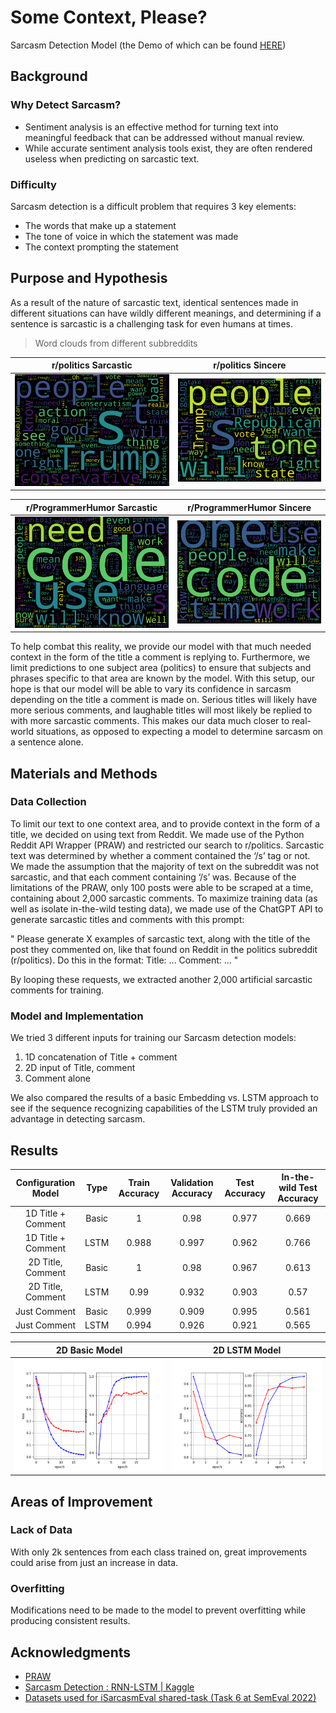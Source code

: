 # Some Context, Please?

Sarcasm Detection Model (the Demo of which can be found [HERE](https://some-context-please.streamlit.app/))

## Background

### Why Detect Sarcasm?

- Sentiment analysis is an effective method for turning text into meaningful feedback that can be addressed without manual review.
- While accurate sentiment analysis tools exist, they are often rendered useless when predicting on sarcastic text.

### Difficulty

Sarcasm detection is a difficult problem that requires 3 key elements:

- The words that make up a statement
- The tone of voice in which the statement was made
- The context prompting the statement

## Purpose and Hypothesis

As a result of the nature of sarcastic text, identical sentences made in different situations can have wildly different meanings, and determining if a sentence is sarcastic is a challenging task for even humans at times.

> Word clouds from different subbreddits

r/politics Sarcastic         |  r/politics Sincere
:---------------------------:|:---------------------------:
![alt text](https://github.com/Kalamojo/Some-Context-Please/blob/main/images/politics_sarcastic.png?raw=true) | ![alt text](https://github.com/Kalamojo/Some-Context-Please/blob/main/images/politics_sincere.png?raw=true)

r/ProgrammerHumor Sarcastic     |  r/ProgrammerHumor Sincere
:------------------------------:|:------------------------------:
![alt text](https://github.com/Kalamojo/Some-Context-Please/blob/main/images/ProgrammerHumor_sarcastic.png?raw=true) | ![alt text](https://github.com/Kalamojo/Some-Context-Please/blob/main/images/ProgrammerHumor_sincere.png?raw=true)

To help combat this reality, we provide our model with that much needed context in the form of the title a comment is replying to. Furthermore, we limit predictions to one subject area (politics) to ensure that subjects and phrases specific to that area are known by the model.
With this setup, our hope is that our model will be able to vary its confidence in sarcasm depending on the title a comment is made on. Serious titles will likely have more serious comments, and laughable titles will most likely be replied to with more sarcastic comments. This makes our data much closer to real-world situations, as opposed to expecting a model to determine sarcasm on a sentence alone.

## Materials and Methods

### Data Collection

To limit our text to one context area, and to provide context in the form of a title, we decided on using text from Reddit. We made use of the Python Reddit API Wrapper (PRAW) and restricted our search to r/politics. Sarcastic text was determined by whether a comment contained the ‘/s’ tag or not. We made the assumption that the majority of text on the subreddit was not sarcastic, and that each comment containing ‘/s’ was.
Because of the limitations of the PRAW, only 100 posts were able to be scraped at a time, containing about 2,000 sarcastic comments. To maximize training data (as well as isolate in-the-wild testing data), we made use of the
ChatGPT API to generate sarcastic titles and comments with this prompt: 

" Please generate X examples of sarcastic text, along with the title of the post they commented on, like that found on Reddit in the politics subreddit (r/politics). Do this in the format:
Title: ...
Comment: … "

By looping these requests, we extracted another 2,000 artificial sarcastic comments for training.

### Model and Implementation

We tried 3 different inputs for training our Sarcasm detection models:

1. 1D concatenation of Title + comment
2. 2D input of Title, comment
3. Comment alone

We also compared the results of a basic Embedding vs. LSTM approach to see if the sequence recognizing
capabilities of the LSTM truly provided an advantage in detecting sarcasm.

## Results

Configuration Model | Type | Train Accuracy | Validation Accuracy | Test Accuracy | In-the-wild Test Accuracy
:------------------:|:-----:|:-------------:|:-------------------:|:-------------:|:------------------------:
1D Title + Comment | Basic | 1 | 0.98 | 0.977 | 0.669
1D Title + Comment | LSTM | 0.988 | 0.997 | 0.962 | 0.766
2D Title, Comment | Basic | 1 | 0.98 | 0.967 | 0.613
2D Title, Comment | LSTM | 0.99 | 0.932 | 0.903 | 0.57
Just Comment | Basic | 0.999 | 0.909 | 0.995 | 0.561
Just Comment | LSTM | 0.994 | 0.926 | 0.921 | 0.565

2D Basic Model | 2D LSTM Model
:-------------:|:------------:
![alt text](https://github.com/Kalamojo/Some-Context-Please/blob/main/images/basic_model_training.png?raw=true) | ![alt text](https://github.com/Kalamojo/Some-Context-Please/blob/main/images/LSTM_model_training.png?raw=true)

## Areas of Improvement

### Lack of Data

With only 2k sentences from each class trained on, great improvements could arise from just an increase in data.

### Overfitting

Modifications need to be made to the model to prevent overfitting while producing consistent results.

## Acknowledgments

- [PRAW](https://praw.readthedocs.io/en/stable/)
- [Sarcasm Detection : RNN-LSTM | Kaggle](https://www.kaggle.com/code/tanumoynandy/sarcasm-detection-rnn-lstm)
- [Datasets used for iSarcasmEval shared-task (Task 6 at SemEval 2022)](https://github.com/iabufarha/iSarcasmEval)